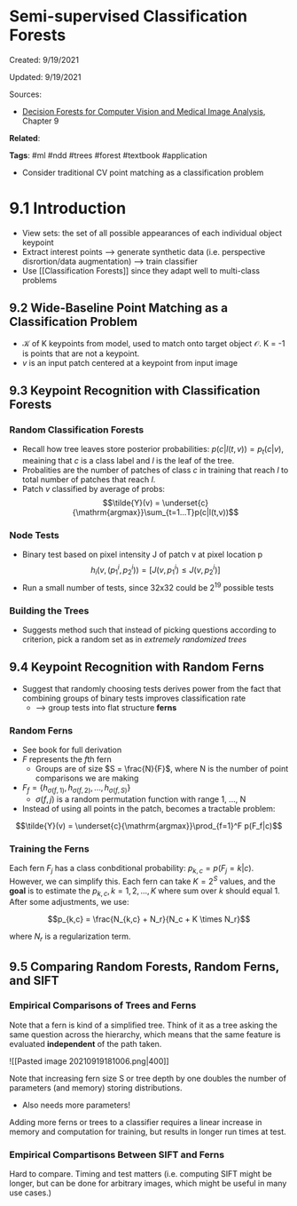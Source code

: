 # Semi-supervised Classification Forests
Created: 9/19/2021

Updated: 9/19/2021

Sources:
* [Decision Forests for Computer Vision and Medical Image Analysis](https://link.springer.com/book/10.1007/978-1-4471-4929-3), Chapter 9

**Related**: 

**Tags**: #ml #ndd #trees #forest #textbook #application

* Consider traditional CV point matching as a classification problem

# 9.1 Introduction
* View sets: the set of all possible appearances of each individual object keypoint
* Extract interest points --> generate synthetic data (i.e. perspective disrortion/data augmentation) --> train classifier
* Use [[Classification Forests]] since they adapt well to multi-class problems

## 9.2 Wide-Baseline Point Matching as a Classification Problem
* $\mathcal{K}$ of K keypoints from model, used to match onto target object $\mathcal{O}$. K = -1 is points that are not a keypoint.
* $v$ is an input patch centered at a keypoint from input image

## 9.3 Keypoint Recognition with Classification Forests

### Random Classification Forests
- Recall how tree leaves store posterior probabilities: $p(c|l(t,v)) = p_t(c|v)$, meaining that $c$ is a class label and $l$ is the leaf of the tree.
- Probalities are the number of patches of class $c$ in training that reach $l$ to total number of patches that reach $l$. 
- Patch $v$ classified by average of probs:
$$\tilde{Y}(v) = \underset{c}{\mathrm{argmax}}\sum_{t=1...T}p(c|l(t,v))$$

### Node Tests
-  Binary test based on pixel intensity J of patch v at pixel location p
$$h_i(v, (p^i_1, p^i_2)) = [J(v, p^i_1) \leq J(v, p^i_2)]$$
- Run a small number of tests, since 32x32 could be $2^{19}$ possible tests

### Building the Trees
- Suggests method such that instead of picking questions according to criterion, pick a random set as in *extremely randomized trees*

## 9.4 Keypoint Recognition with Random Ferns
- Suggest that randomly choosing tests derives power from the fact that combining groups of binary tests improves classification rate
	- --> group tests into flat structure **ferns**

### Random Ferns
- See book for full derivation
- $F$ represents the $f$th fern
	- Groups are of size $S = \frac{N}{F}$, where N is the number of point comparisons we are making
- $F_f = \{h_{\sigma(f,1)}, h_{\sigma(f,2)}, ..., h_{\sigma(f,S)}\}$
	- $\sigma(f, j)$ is a random permutation function with range 1, ..., N 
- Instead of using all points in the patch, becomes a tractable problem:

$$\tilde{Y}(v) = \underset{c}{\mathrm{argmax}}\prod_{f=1}^F p(F_f|c)$$

### Training the Ferns
Each fern $F_j$ has a class conbditional probability: $p_{k,c} = p(F_j = k | c)$. However, we can simplify this. Each fern can take $K=2^S$ values, and the **goal** is to estimate the $p_{k,c}, k = 1,2,...,K$ where sum over $k$ should equal 1. After some adjustments, we use:

$$p_{k,c} = \frac{N_{k,c} + N_r}{N_c + K \times N_r}$$

where $N_r$ is a regularization term. 

## 9.5 Comparing Random Forests, Random Ferns, and SIFT
### Empirical Comparisons of Trees and Ferns
Note that a fern is kind of a simplified tree. Think of it as a tree asking the same question across the hierarchy, which means that the same feature is evaluated **independent** of the path taken.

![[Pasted image 20210919181006.png|400]]

Note that increasing fern size S or tree depth by one doubles the number of parameters (and memory) storing distributions. 
- Also needs more parameters!

Adding more ferns or trees to a classifier requires a linear increase in memory and computation for training, but results in longer run times at test.

### Empirical Compartisons Between SIFT and Ferns
Hard to compare. Timing and test matters (i.e. computing SIFT might be longer, but can be done for arbitrary images, which might be useful in many use cases.)



